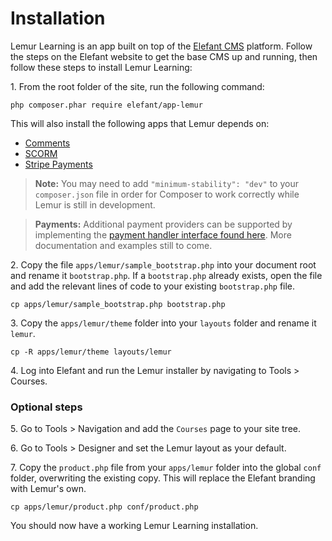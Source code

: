 # Installation

Lemur Learning is an app built on top of the [Elefant CMS](http://www.elefantcms.com/download) platform.
Follow the steps on the Elefant website to get the base CMS up and running,
then follow these steps to install Lemur Learning:

1\. From the root folder of the site, run the following command:

	php composer.phar require elefant/app-lemur

This will also install the following apps that Lemur depends on:

* [Comments](https://github.com/jbroadway/comments)
* [SCORM](https://github.com/jbroadway/scorm)
* [Stripe Payments](https://github.com/jbroadway/stripe)

> **Note:** You may need to add `"minimum-stability": "dev"` to your `composer.json`
> file in order for Composer to work correctly while Lemur is still in development.

> **Payments:** Additional payment providers can be supported by implementing the
> [payment handler interface found here](https://github.com/jbroadway/stripe#creating-a-member-payment-or-subscription-form).
> More documentation and examples still to come.

2\. Copy the file `apps/lemur/sample_bootstrap.php` into your document root and rename
it `bootstrap.php`. If a `bootstrap.php` already exists, open the file and add the
relevant lines of code to your existing `bootstrap.php` file.

	cp apps/lemur/sample_bootstrap.php bootstrap.php

3\. Copy the `apps/lemur/theme` folder into your `layouts` folder and rename it `lemur`.

	cp -R apps/lemur/theme layouts/lemur

4\. Log into Elefant and run the Lemur installer by navigating to Tools > Courses.

### Optional steps

5\. Go to Tools > Navigation and add the `Courses` page to your site tree.

6\. Go to Tools > Designer and set the Lemur layout as your default.

7\. Copy the `product.php` file from your `apps/lemur` folder into the global
`conf` folder, overwriting the existing copy. This will replace the Elefant
branding with Lemur's own.

	cp apps/lemur/product.php conf/product.php

You should now have a working Lemur Learning installation.
